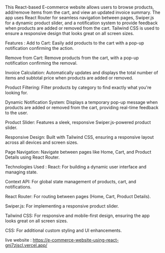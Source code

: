 
This React-based E-commerce website allows users to browse products, add/remove items from the cart, and view an updated invoice summary. The app uses React Router for seamless navigation between pages, Swiper.js for a dynamic product slider, and a notification system to provide feedback when products are added or removed from the cart. Tailwind CSS is used to ensure a responsive design that looks great on all screen sizes.

Features :
Add to Cart: Easily add products to the cart with a pop-up notification confirming the action.

Remove from Cart: Remove products from the cart, with a pop-up notification confirming the removal.

Invoice Calculation: Automatically updates and displays the total number of items and subtotal price when products are added or removed.

Product Filtering: Filter products by category to find exactly what you're looking for.

Dynamic Notification System: Displays a temporary pop-up message when products are added or removed from the cart, providing real-time feedback to the user.

Product Slider: Features a sleek, responsive Swiper.js-powered product slider.

Responsive Design: Built with Tailwind CSS, ensuring a responsive layout across all devices and screen sizes.

Page Navigation: Navigate between pages like Home, Cart, and Product Details using React Router.

Technologies Used :
React: For building a dynamic user interface and managing state.

Context API: For global state management of products, cart, and notifications.

React Router: For routing between pages (Home, Cart, Product Details).

Swiper.js: For implementing a responsive product slider.

Tailwind CSS: For responsive and mobile-first design, ensuring the app looks great on all screen sizes.

CSS: For additional custom styling and UI enhancements.

live website : https://e-commerce-website-using-react-gni7zjscl.vercel.app/
